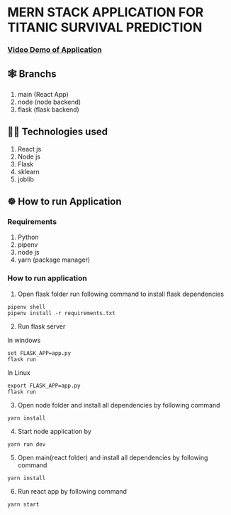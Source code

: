 # MERN STACK APPLICATION FOR TITANIC SURVIVAL PREDICTION

### [Video Demo of Application]("https://youtu.be/_wNN6gP34bs)

## 🕸 Branchs
1. main (React App)
2. node (node backend)
3. flask (flask backend) 

## 👨‍💻 Technologies used
1. React js
2. Node js
3. Flask
4. sklearn
5. joblib

## ☸ How to run Application
### Requirements
1. Python
2. pipenv
3. node js
4. yarn (package manager)

### How to run application
1. Open flask folder run following command to install flask dependencies
```commandline
pipenv shell
pipenv install -r requirements.txt
```
2. Run flask server

In windows 
```commandline
set FLASK_APP=app.py
flask run
```

In Linux
```commandline
export FLASK_APP=app.py
flask run
```

3. Open node folder and install all dependencies by following command
```commandline
yarn install
```
4. Start node application by
```commandline
yarn run dev
```
5. Open main(react folder) and install all dependencies by following command
```commandline
yarn install
```
6. Run react app by following command
```commandline
yarn start
```
